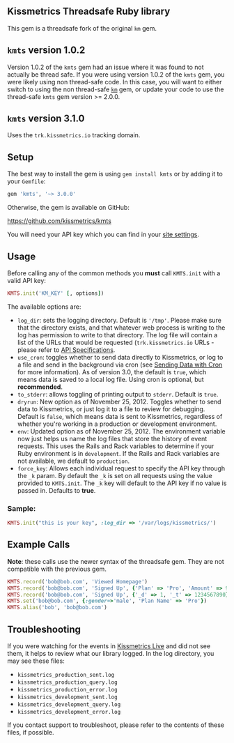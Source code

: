 ## Kissmetrics Threadsafe Ruby library

This gem is a threadsafe fork of the original `km` gem.

## `kmts` version 1.0.2

Version 1.0.2 of the `kmts` gem had an issue where it was found to not actually be thread safe. If you were using version 1.0.2 of the `kmts` gem, you were likely using non thread-safe code. In this case, you will want to either switch to using the non thread-safe [`km`](https://github.com/kissmetrics/km) gem, or update your code to use the thread-safe `kmts` gem version >= 2.0.0.

## `kmts` version 3.1.0

Uses the `trk.kissmetrics.io` tracking domain.

## Setup

The best way to install the gem is using `gem install kmts` or by adding it to your `Gemfile`:

```ruby
gem 'kmts', '~> 3.0.0'
```

Otherwise, the gem is available on GitHub:

https://github.com/kissmetrics/kmts

You will need your API key which you can find in your [site settings](https://support.kissmetrics.io/docs/product-settings).

## Usage

Before calling any of the common methods you **must** call `KMTS.init` with a valid API key:

```ruby
KMTS.init('KM_KEY' [, options])
```

The available options are:

* `log_dir`: sets the logging directory. Default is `'/tmp'`. Please make sure that the directory exists, and that whatever web process is writing to the log has permission to write to that directory. The log file will contain a list of the URLs that would be requested (`trk.kissmetrics.io` URLs - please refer to [API Specifications](https://support.kissmetrics.io/reference#api-specifications-1).
* `use_cron`: toggles whether to send data directly to Kissmetrics, or log to a file and send in the background via cron (see [Sending Data with Cron](http://support.kissmetrics.com/apis/cron) for more information). As of version 3.0, the default is `true`, which means data is saved to a local log file. Using cron is optional, but **recommended**.
* `to_stderr`: allows toggling of printing output to `stderr`. Default is `true`.
* `dryrun`: New option as of November 25, 2012. Toggles whether to send data to Kissmetrics, or just log it to a file to review for debugging. Default is `false`, which means data is sent to Kissmetrics, regardless of whether you're working in a production or development environment.
* `env`: Updated option as of November 25, 2012. The environment variable now just helps us name the log files that store the history of event requests. This uses the Rails and Rack variables to determine if your Ruby environment is in `development`. If the Rails and Rack variables are not available, we default to `production`.
* `force_key`: Allows each individual request to specify the API key through the `_k` param. By default the `_k` is set on all requests using the value provided to `KMTS.init`. The `_k` key will default to the API key if no value is passed in. Defaults to **true**.

### Sample:

```ruby
KMTS.init("this is your key", :log_dir => '/var/logs/kissmetrics/')
```

## Example Calls

**Note**: these calls use the newer syntax of the threadsafe gem. They are not compatible with the previous gem.

```ruby
KMTS.record('bob@bob.com', 'Viewed Homepage')
KMTS.record('bob@bob.com', 'Signed Up', {'Plan' => 'Pro', 'Amount' => 99.95})
KMTS.record('bob@bob.com', 'Signed Up', {'_d' => 1, '_t' => 1234567890})
KMTS.set('bob@bob.com', {:gender=>'male', 'Plan Name' => 'Pro'})
KMTS.alias('bob', 'bob@bob.com')
```

## Troubleshooting

If you were watching for the events in [Kissmetrics Live](https://support.kissmetrics.io/docs/live-1) and did not see them, it helps to review what our library logged. In the log directory, you may see these files:

* `kissmetrics_production_sent.log`
* `kissmetrics_production_query.log`
* `kissmetrics_production_error.log`
* `kissmetrics_development_sent.log`
* `kissmetrics_development_query.log`
* `kissmetrics_development_error.log`

If you contact support to troubleshoot, please refer to the contents of these files, if possible.
